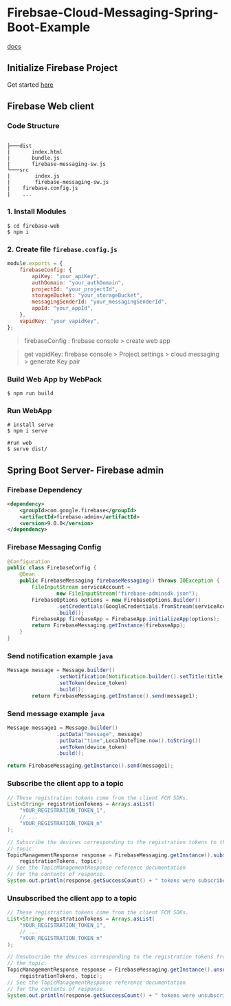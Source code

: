# Firebsae-Cloud-Messaging-Spring-Boot-Example

[docs](https://firebase.google.com/docs/cloud-messaging)


## Initialize Firebase Project

Get started [here](https://firebase.google.com/)

## Firebase Web client

### Code Structure

```text

├───dist
|       index.html
|       bundle.js
|       firebase-messaging-sw.js
└───src
|        index.js
|        firebase-messaging-sw.js
|    firebase.config.js
|    ...

```

### 1. Install Modules

```shell
$ cd firebase-web
$ npm i 
```

### 2. Create file `firebase.config.js`

```js
module.exports = {
    firebaseConfig: {
        apiKey: "your_apiKey",
        authDomain: "your_authDomain",
        projectId: "your_projectId",
        storageBucket: "your_storageBucket",
        messagingSenderId: "your_messagingSenderId",
        appId: "your_appId",
    },
    vapidKey: "your_vapidKey",
};
```

> firebaseConfig : firebase console > create web app

> get vapidKey: firebase console > Project settings > cloud messaging > generate Key pair

### Build Web App by WebPack

```shell
$ npm run build
```

### Run WebApp

```sheel
# install serve
$ npm i serve

#run web
$ serve dist/
```

## Spring Boot Server- Firebase admin

### Firebase Dependency

```xml
<dependency>
    <groupId>com.google.firebase</groupId>
    <artifactId>firebase-admin</artifactId>
    <version>9.0.0</version>
</dependency>
```

### Firebase Messaging Config

```java
@Configuration
public class FirebaseConfig {
    @Bean
    public FirebaseMessaging firebaseMessaging() throws IOException {
        FileInputStream serviceAccount =
                new FileInputStream("firebase-adminsdk.json");
        FirebaseOptions options = new FirebaseOptions.Builder()
                .setCredentials(GoogleCredentials.fromStream(serviceAccount))
                .build();
        FirebaseApp firebaseApp = FirebaseApp.initializeApp(options);
        return FirebaseMessaging.getInstance(firebaseApp);
    }
}
```

### Send notification example `java`

```java
Message message = Message.builder()
                .setNotification(Notification.builder().setTitle(title).setBody(content).build())
                .setToken(device_token)
                .build();
        return FirebaseMessaging.getInstance().send(message1);
```

### Send message example `java`

```java
Message message1 = Message.builder()
                .putData("message", message)
                .putData("time",LocalDateTime.now().toString())
                .setToken(device_token)
                .build();

return FirebaseMessaging.getInstance().send(message1);
```

### Subscribe the client app to a topic

```java
// These registration tokens come from the client FCM SDKs.
List<String> registrationTokens = Arrays.asList(
    "YOUR_REGISTRATION_TOKEN_1",
    // ...
    "YOUR_REGISTRATION_TOKEN_n"
);

// Subscribe the devices corresponding to the registration tokens to the
// topic.
TopicManagementResponse response = FirebaseMessaging.getInstance().subscribeToTopic(
    registrationTokens, topic);
// See the TopicManagementResponse reference documentation
// for the contents of response.
System.out.println(response.getSuccessCount() + " tokens were subscribed successfully");
```

### Unsubscribed the client app to a topic

```java
// These registration tokens come from the client FCM SDKs.
List<String> registrationTokens = Arrays.asList(
    "YOUR_REGISTRATION_TOKEN_1",
    // ...
    "YOUR_REGISTRATION_TOKEN_n"
);

// Unsubscribe the devices corresponding to the registration tokens from
// the topic.
TopicManagementResponse response = FirebaseMessaging.getInstance().unsubscribeFromTopic(
    registrationTokens, topic);
// See the TopicManagementResponse reference documentation
// for the contents of response.
System.out.println(response.getSuccessCount() + " tokens were unsubscribed successfully");
```
